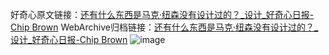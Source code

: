 好奇心原文链接：[还有什么东西是马克·纽森没有设计过的？_设计_好奇心日报-Chip Brown](https://www.qdaily.com/articles/2187.html)
WebArchive归档链接：[还有什么东西是马克·纽森没有设计过的？_设计_好奇心日报-Chip Brown](http://web.archive.org/web/20190623150919/https://www.qdaily.com/articles/2187.html)
![image](http://ww3.sinaimg.cn/large/007d5XDpgy1g3ves53hvpj30u04ky7wh)